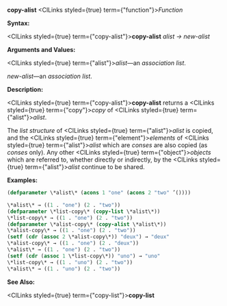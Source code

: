 **copy-alist** <ClLinks styled={true} term={"function"}><i>Function</i></ClLinks> 



**Syntax:** 



<ClLinks styled={true} term={"copy-alist"}><b>copy-alist</b></ClLinks> *alist → new-alist* 



**Arguments and Values:** 



<ClLinks styled={true} term={"alist"}><i>alist</i></ClLinks>—an *association list*. 



*new-alist*—an *association list*. 



**Description:** 



<ClLinks styled={true} term={"copy-alist"}><b>copy-alist</b></ClLinks> returns a <ClLinks styled={true} term={"copy"}><i>copy</i></ClLinks> of <ClLinks styled={true} term={"alist"}><i>alist</i></ClLinks>. 



The *list structure* of <ClLinks styled={true} term={"alist"}><i>alist</i></ClLinks> is copied, and the <ClLinks styled={true} term={"element"}><i>elements</i></ClLinks> of <ClLinks styled={true} term={"alist"}><i>alist</i></ClLinks> which are *conses* are also copied (as *conses* only). Any other <ClLinks styled={true} term={"object"}><i>objects</i></ClLinks> which are referred to, whether directly or indirectly, by the <ClLinks styled={true} term={"alist"}><i>alist</i></ClLinks> continue to be shared. 



**Examples:**
```lisp
(defparameter \*alist\* (acons 1 "one" (acons 2 "two" ’()))) 

\*alist\* → ((1 . "one") (2 . "two")) 
(defparameter \*list-copy\* (copy-list \*alist\*)) 
\*list-copy\* → ((1 . "one") (2 . "two")) 
(defparameter \*alist-copy\* (copy-alist \*alist\*)) 
\*alist-copy\* → ((1 . "one") (2 . "two")) 
(setf (cdr (assoc 2 \*alist-copy\*)) "deux") → "deux" 
\*alist-copy\* → ((1 . "one") (2 . "deux")) 
\*alist\* → ((1 . "one") (2 . "two")) 
(setf (cdr (assoc 1 \*list-copy\*)) "uno") → "uno" 
\*list-copy\* → ((1 . "uno") (2 . "two")) 
\*alist\* → ((1 . "uno") (2 . "two")) 
```
**See Also:** 



<ClLinks styled={true} term={"copy-list"}><b>copy-list</b></ClLinks> 



